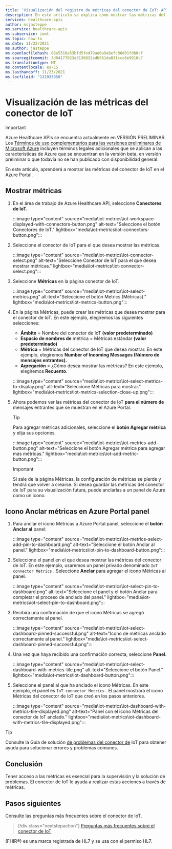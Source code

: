 ```yaml
---
title: 'Visualización del registro de métricas del conector de IoT: API de Azure Healthcare'
description: En este artículo se explica cómo mostrar las métricas del conector de IoT
services: healthcare-apis
author: msjasteppe
ms.service: healthcare-apis
ms.subservice: iomt
ms.topic: how-to
ms.date: 11/22/2021
ms.author: jasteppe
ms.openlocfilehash: 88e5310a53bfd5fed79ae0a9a6efc06d91fdb0cf
ms.sourcegitcommit: 3d04177023a3136832adb561da831ccc8e9910c7
ms.translationtype: MT
ms.contentlocale: es-ES
ms.lasthandoff: 11/23/2021
ms.locfileid: "132933958"
---
```

# <a name="how-to-display-iot-connector-metrics"></a>Visualización de las métricas del conector de IoT

> [!IMPORTANT]
> Azure Healthcare APIs se encuentra actualmente en VERSIÓN PRELIMINAR. Los [Términos de uso complementarios para las versiones preliminares de Microsoft Azure](https://azure.microsoft.com/support/legal/preview-supplemental-terms/) incluyen términos legales adicionales que se aplican a las características de Azure que se encuentran en la versión beta, en versión preliminar o que todavía no se han publicado con disponibilidad general.

En este artículo, aprenderá a mostrar las métricas del conector de IoT en el Azure Portal. 

## <a name="display-metrics"></a>Mostrar métricas

1. En el área de trabajo de Azure Healthcare API, seleccione **Conectores de IoT.** 

     :::image type="content" source="media\iot-metrics\iot-workspace-displayed-with-connectors-button.png" alt-text="Seleccione el botón Conectores de IoT." lightbox="media\iot-metrics\iot-connectors-button.png"::: 

2. Seleccione el conector de IoT para el que desea mostrar las métricas.

    :::image type="content" source="media\iot-metrics\iot-connector-select.png" alt-text="Seleccione Conector de IoT para el que desea mostrar métricas." lightbox="media\iot-metrics\iot-connector-select.png":::
    
3. Seleccione **Métricas** en la página conector de IoT.

   :::image type="content" source="media\iot-metrics\iot-select-metrics.png" alt-text="Seleccione el botón Metrics (Métricas)." lightbox="media\iot-metrics\iot-metrics-button.png"::: 

4. En la página Métricas, puede crear las métricas que desea mostrar para el conector de IoT. En este ejemplo, elegiremos las siguientes selecciones:

    * **Ámbito** = Nombre del conector de IoT **(valor predeterminado)**
    * **Espacio de nombres de** métrica = Métricas estándar **(valor predeterminado)** 
    * **Métrica** = Métricas del conector de IoT que desea mostrar. En este ejemplo, elegiremos **Number of Incoming Messages (Número de mensajes entrantes).**
    * **Agregación** = ¿Cómo desea mostrar las métricas? En este ejemplo, elegiremos **Recuento**. 

    :::image type="content" source="media\iot-metrics\iot-select-metrics-to-display.png" alt-text="Seleccione Métricas para mostrar." lightbox="media\iot-metrics\iot-metrics-selection-close-up.png"::: 

5. Ahora podemos ver las métricas del conector de IoT **para el número de** mensajes entrantes que se muestran en el Azure Portal.

    > [!TIP]
    > Para agregar métricas adicionales, seleccione el **botón Agregar métrica** y elija sus opciones.

    :::image type="content" source="media\iot-metrics\iot-metrics-add-button.png" alt-text="Seleccione el botón Agregar métrica para agregar más métricas." lightbox="media\iot-metrics\iot-add-metric-button.png":::

    > [!IMPORTANT]
    > Si sale de la página Métricas, la configuración de métricas se pierde y tendrá que volver a crearse. Si desea guardar las métricas del conector de IoT para su visualización futura, puede anclarlas a un panel de Azure como un icono.

## <a name="pinning-metrics-tile-on-azure-portal-dashboard"></a>Icono Anclar métricas en Azure Portal panel

1. Para anclar el icono Métricas a Azure Portal panel, seleccione el **botón Anclar al** panel:

    :::image type="content" source="media\iot-metrics\iot-metrics-select-add-pin-to-dashboard.png" alt-text="Seleccione el botón Anclar al panel." lightbox="media\iot-metrics\iot-pin-to-dashboard-button.png":::

2. Seleccione el panel en el que desea mostrar las métricas del conector de IoT. En este ejemplo, usaremos un panel privado denominado `IoT connector Metrics` . Seleccione **Anclar** para agregar el icono Métricas al panel.

    :::image type="content" source="media\iot-metrics\iot-select-pin-to-dashboard.png" alt-text="Seleccione el panel y el botón Anclar para completar el proceso de anclado del panel." lightbox="media\iot-metrics\iot-select-pin-to-dashboard.png":::

3. Recibirá una confirmación de que el icono Métricas se agregó correctamente al panel.

    :::image type="content" source="media\iot-metrics\iot-select-dashboard-pinned-successful.png" alt-text="Icono de métricas anclado correctamente al panel." lightbox="media\iot-metrics\iot-select-dashboard-pinned-successful.png":::

4. Una vez que haya recibido una confirmación correcta, seleccione **Panel**.

    :::image type="content" source="media\iot-metrics\iot-select-dashboard-with-metrics-tile.png" alt-text="Seleccione el botón Panel." lightbox="media\iot-metrics\iot-dashboard-button.png":::

5. Seleccione el panel al que ha anclado el icono Métricas. En este ejemplo, el panel es `IoT connector Metrics` . El panel mostrará el icono Métricas del conector de IoT que creó en los pasos anteriores.

    :::image type="content" source="media\iot-metrics\iot-dashboard-with-metrics-tile-displayed.png" alt-text="Panel con el icono Métricas del conector de IoT anclado." lightbox="media\iot-metrics\iot-dashboard-with-metrics-tile-displayed.png":::

> [!TIP]
> Consulte la Guía de solución [de problemas del conector de](./iot-troubleshoot-guide.md) IoT para obtener ayuda para solucionar errores y problemas comunes.

## <a name="conclusion"></a>Conclusión 

Tener acceso a las métricas es esencial para la supervisión y la solución de problemas.  El conector de IoT le ayuda a realizar estas acciones a través de métricas. 

## <a name="next-steps"></a>Pasos siguientes

Consulte las preguntas más frecuentes sobre el conector de IoT.

>[!div class="nextstepaction"]
>[Preguntas más frecuentes sobre el conector de IoT](iot-connector-faqs.md)

(FHIR&#174;) es una marca registrada de HL7 y se usa con el permiso HL7.
